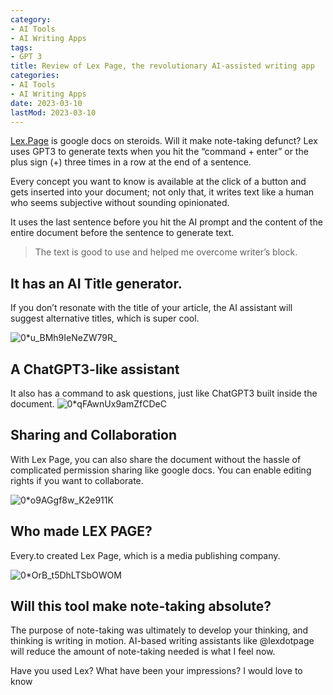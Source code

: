 ```yaml
---
category:
- AI Tools
- AI Writing Apps
tags:
- GPT 3
title: Review of Lex Page, the revolutionary AI-assisted writing app
categories:
- AI Tools
- AI Writing Apps
date: 2023-03-10
lastMod: 2023-03-10
---
```

[Lex.Page](https://lex.page/) is google docs on steroids. Will it make note-taking defunct? Lex uses GPT3 to generate texts when you hit the “command + enter” or the plus sign (+) three times in a row at the end of a sentence.

Every concept you want to know is available at the click of a button and gets inserted into your document; not only that, it writes text like a human who seems subjective without sounding opinionated.

It uses the last sentence before you hit the AI prompt and the content of the entire document before the sentence to generate text.

> The text is good to use and helped me overcome writer’s block.
## It has an AI Title generator.

If you don’t resonate with the title of your article, the AI assistant will suggest alternative titles, which is super cool.

![0*u_BMh9IeNeZW79R_](https://mataroa.blog/images/0489a2b4.png)

## A ChatGPT3-like assistant
It also has a command to ask questions, just like ChatGPT3 built inside the document.
![0*qFAwnUx9amZfCDeC](https://mataroa.blog/images/46d4df8c.png)

## Sharing and Collaboration
With Lex Page, you can also share the document without the hassle of complicated permission sharing like google docs. You can enable editing rights if you want to collaborate.

![0*o9AGgf8w_K2e911K](https://mataroa.blog/images/614df9b0.png)

## Who made LEX PAGE?
Every.to created Lex Page, which is a media publishing company.

![0*OrB_t5DhLTSbOWOM](https://mataroa.blog/images/aa4adc65.png)

## Will this tool make note-taking absolute?

The purpose of note-taking was ultimately to develop your thinking, and thinking is writing in motion. AI-based writing assistants like @lexdotpage will reduce the amount of note-taking needed is what I feel now.

Have you used Lex? What have been your impressions? I would love to know
